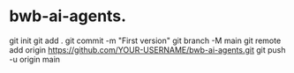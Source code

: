 # bwb-ai-agents.
git init git add . git commit -m "First version" git branch -M main git remote add origin https://github.com/YOUR-USERNAME/bwb-ai-agents.git git push -u origin main
